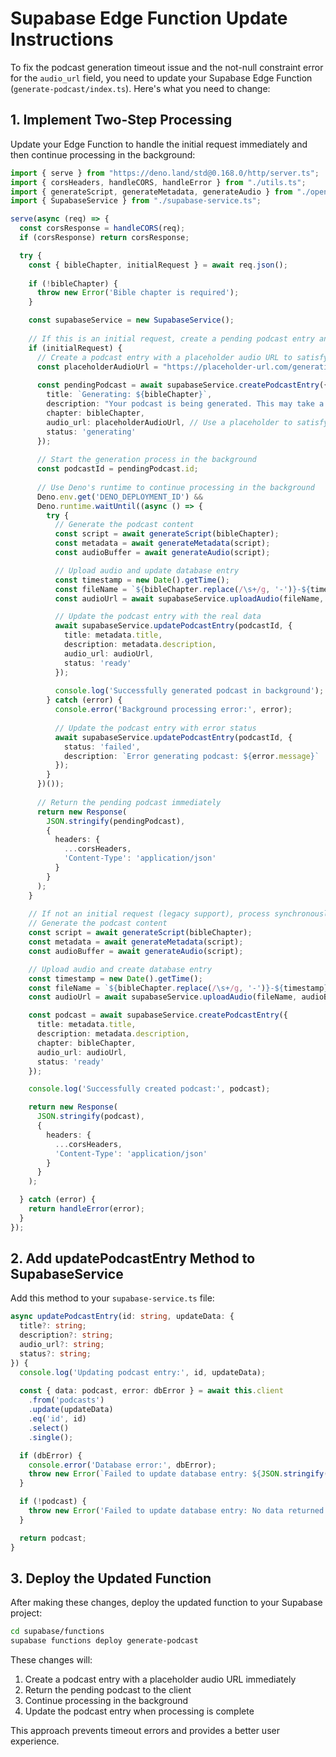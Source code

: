 # Supabase Edge Function Update Instructions

To fix the podcast generation timeout issue and the not-null constraint error for the `audio_url` field, you need to update your Supabase Edge Function (`generate-podcast/index.ts`). Here's what you need to change:

## 1. Implement Two-Step Processing

Update your Edge Function to handle the initial request immediately and then continue processing in the background:

```typescript
import { serve } from "https://deno.land/std@0.168.0/http/server.ts";
import { corsHeaders, handleCORS, handleError } from "./utils.ts";
import { generateScript, generateMetadata, generateAudio } from "./openai-service.ts";
import { SupabaseService } from "./supabase-service.ts";

serve(async (req) => {
  const corsResponse = handleCORS(req);
  if (corsResponse) return corsResponse;

  try {
    const { bibleChapter, initialRequest } = await req.json();
    
    if (!bibleChapter) {
      throw new Error('Bible chapter is required');
    }

    const supabaseService = new SupabaseService();
    
    // If this is an initial request, create a pending podcast entry and return immediately
    if (initialRequest) {
      // Create a podcast entry with a placeholder audio URL to satisfy the not-null constraint
      const placeholderAudioUrl = "https://placeholder-url.com/generating.mp3";
      
      const pendingPodcast = await supabaseService.createPodcastEntry({
        title: `Generating: ${bibleChapter}`,
        description: "Your podcast is being generated. This may take a few minutes.",
        chapter: bibleChapter,
        audio_url: placeholderAudioUrl, // Use a placeholder to satisfy not-null constraint
        status: 'generating'
      });
      
      // Start the generation process in the background
      const podcastId = pendingPodcast.id;
      
      // Use Deno's runtime to continue processing in the background
      Deno.env.get('DENO_DEPLOYMENT_ID') && 
      Deno.runtime.waitUntil((async () => {
        try {
          // Generate the podcast content
          const script = await generateScript(bibleChapter);
          const metadata = await generateMetadata(script);
          const audioBuffer = await generateAudio(script);

          // Upload audio and update database entry
          const timestamp = new Date().getTime();
          const fileName = `${bibleChapter.replace(/\s+/g, '-')}-${timestamp}.mp3`;
          const audioUrl = await supabaseService.uploadAudio(fileName, audioBuffer);

          // Update the podcast entry with the real data
          await supabaseService.updatePodcastEntry(podcastId, {
            title: metadata.title,
            description: metadata.description,
            audio_url: audioUrl,
            status: 'ready'
          });
          
          console.log('Successfully generated podcast in background');
        } catch (error) {
          console.error('Background processing error:', error);
          
          // Update the podcast entry with error status
          await supabaseService.updatePodcastEntry(podcastId, {
            status: 'failed',
            description: `Error generating podcast: ${error.message}`
          });
        }
      })());
      
      // Return the pending podcast immediately
      return new Response(
        JSON.stringify(pendingPodcast),
        { 
          headers: { 
            ...corsHeaders,
            'Content-Type': 'application/json'
          }
        }
      );
    }
    
    // If not an initial request (legacy support), process synchronously
    // Generate the podcast content
    const script = await generateScript(bibleChapter);
    const metadata = await generateMetadata(script);
    const audioBuffer = await generateAudio(script);

    // Upload audio and create database entry
    const timestamp = new Date().getTime();
    const fileName = `${bibleChapter.replace(/\s+/g, '-')}-${timestamp}.mp3`;
    const audioUrl = await supabaseService.uploadAudio(fileName, audioBuffer);

    const podcast = await supabaseService.createPodcastEntry({
      title: metadata.title,
      description: metadata.description,
      chapter: bibleChapter,
      audio_url: audioUrl,
      status: 'ready'
    });

    console.log('Successfully created podcast:', podcast);

    return new Response(
      JSON.stringify(podcast),
      { 
        headers: { 
          ...corsHeaders,
          'Content-Type': 'application/json'
        }
      }
    );

  } catch (error) {
    return handleError(error);
  }
});
```

## 2. Add updatePodcastEntry Method to SupabaseService

Add this method to your `supabase-service.ts` file:

```typescript
async updatePodcastEntry(id: string, updateData: {
  title?: string;
  description?: string;
  audio_url?: string;
  status?: string;
}) {
  console.log('Updating podcast entry:', id, updateData);
  
  const { data: podcast, error: dbError } = await this.client
    .from('podcasts')
    .update(updateData)
    .eq('id', id)
    .select()
    .single();

  if (dbError) {
    console.error('Database error:', dbError);
    throw new Error(`Failed to update database entry: ${JSON.stringify(dbError)}`);
  }

  if (!podcast) {
    throw new Error('Failed to update database entry: No data returned');
  }

  return podcast;
}
```

## 3. Deploy the Updated Function

After making these changes, deploy the updated function to your Supabase project:

```bash
cd supabase/functions
supabase functions deploy generate-podcast
```

These changes will:
1. Create a podcast entry with a placeholder audio URL immediately
2. Return the pending podcast to the client
3. Continue processing in the background
4. Update the podcast entry when processing is complete

This approach prevents timeout errors and provides a better user experience. 